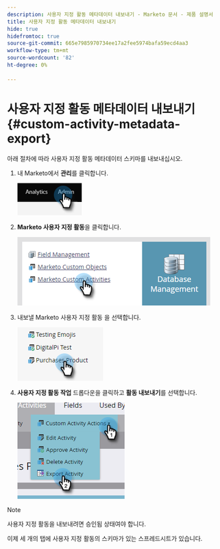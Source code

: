 ```yaml
---
description: 사용자 지정 활동 메타데이터 내보내기 - Marketo 문서 - 제품 설명서
title: 사용자 지정 활동 메타데이터 내보내기
hide: true
hidefromtoc: true
source-git-commit: 665e7985970734ee17a2fee5974bafa59ecd4aa3
workflow-type: tm+mt
source-wordcount: '82'
ht-degree: 0%

---
```


# 사용자 지정 활동 메타데이터 내보내기 {#custom-activity-metadata-export}

아래 절차에 따라 사용자 지정 활동 메타데이터 스키마를 내보내십시오.

1. 내 Marketo에서 **관리**&#x200B;를 클릭합니다.

   ![](assets/custom-activity-metadata-export-1.png)

1. **Marketo 사용자 지정 활동**&#x200B;을 클릭합니다.

   ![](assets/custom-activity-metadata-export-2.png)

1. 내보낼 Marketo 사용자 지정 활동 을 선택합니다.

   ![](assets/custom-activity-metadata-export-3.png)

1. **사용자 지정 활동 작업** 드롭다운을 클릭하고 **활동 내보내기**&#x200B;를 선택합니다.

   ![](assets/custom-activity-metadata-export-4.png)

>[!NOTE]
>
>사용자 지정 활동을 내보내려면 승인됨 상태여야 합니다.

이제 세 개의 탭에 사용자 지정 활동의 스키마가 있는 스프레드시트가 있습니다.
